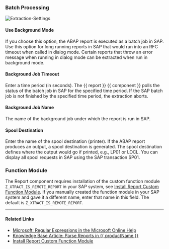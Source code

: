 

### Batch Processing

![Extraction-Settings](../../assets/images/documentation/components/report/extraction-settings.png)

#### Use Background Mode
If you choose this option, the ABAP report is executed as a batch job in SAP. 
Use this option for long running reports in SAP that would run into an RFC timeout when called in dialog mode. 
Certain reports that throw an error message when running in dialog mode can be extracted when run in background mode.

#### Background Job Timeout
Enter a time period (in seconds). 
The {{ report }} {{ component }} polls the status of the batch job in SAP for the specified time period. 
If the SAP batch job is not finished by the specified time period, the extraction aborts.

#### Background Job Name

The name of the background job under which the report is run in SAP.

#### Spool Destination

Enter the name of the spool destination (printer).
If the ABAP report produces an output, a spool destination is generated.
The spool destination defines where the output would go if printed, e.g., LP01 or LOCL. 
You can display all spool requests in SAP using the SAP transaction SP01.
 

<!---

### Automatic Detection

--->

### Function Module

The Report component requires installation of the custom function module `Z_XTRACT_IS_REMOTE_REPORT` in your SAP system, see [Install Report Custom Function Module](../setup-in-sap/custom-function-module-for-reports.md). 
If you manually created the function module in your SAP system and gave it a different name, enter that name in this field. 
The default is `Z_XTRACT_IS_REMOTE_REPORT`.

****

#### Related Links
- [Microsoft: Regular Expressions in the Microsoft Online Help](http://msdn.microsoft.com/en-us/library/az24scfc.aspx)
- [Knowledge Base Article: Parse Reports in {{ productName }}](../../knowledge-base/parse-reports.md)
- [Install Report Custom Function Module](../setup-in-sap/custom-function-module-for-reports.md)
